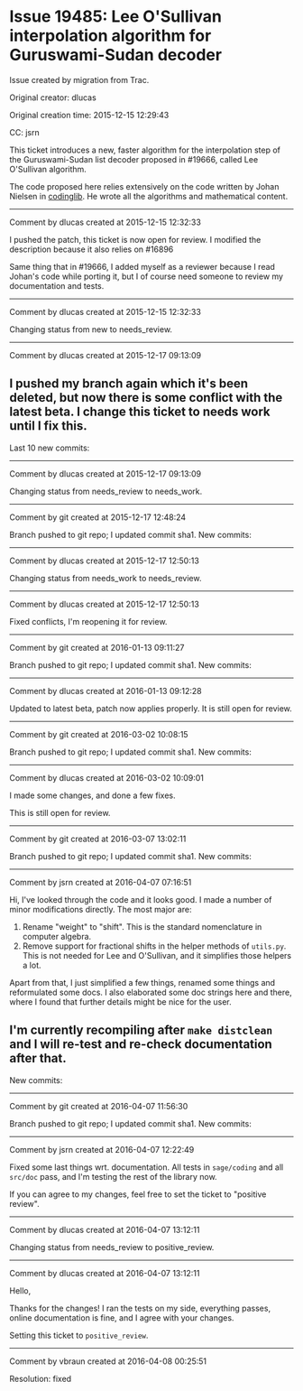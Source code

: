 # Issue 19485: Lee O'Sullivan interpolation algorithm for Guruswami-Sudan decoder

Issue created by migration from Trac.

Original creator: dlucas

Original creation time: 2015-12-15 12:29:43

CC:  jsrn

This ticket introduces a new, faster algorithm for the interpolation step of the Guruswami-Sudan list decoder proposed in #19666, called Lee O'Sullivan algorithm.

The code proposed here relies extensively on the code written by Johan Nielsen in [codinglib](https://bitbucket.org/jsrn/codinglib/). He wrote all the algorithms and mathematical content.



---

Comment by dlucas created at 2015-12-15 12:32:33

I pushed the patch, this ticket is now open for review. I modified the description because it also relies on #16896

Same thing that in #19666, I added myself as a reviewer because I read Johan's code while porting it, but I of course need someone to review my documentation and tests.


---

Comment by dlucas created at 2015-12-15 12:32:33

Changing status from new to needs_review.


---

Comment by dlucas created at 2015-12-17 09:13:09

I pushed my branch again which it's been deleted, but now there is some conflict with the latest beta. I change this ticket to needs work until I fix this.
----
Last 10 new commits:


---

Comment by dlucas created at 2015-12-17 09:13:09

Changing status from needs_review to needs_work.


---

Comment by git created at 2015-12-17 12:48:24

Branch pushed to git repo; I updated commit sha1. New commits:


---

Comment by dlucas created at 2015-12-17 12:50:13

Changing status from needs_work to needs_review.


---

Comment by dlucas created at 2015-12-17 12:50:13

Fixed conflicts, I'm reopening it for review.


---

Comment by git created at 2016-01-13 09:11:27

Branch pushed to git repo; I updated commit sha1. New commits:


---

Comment by dlucas created at 2016-01-13 09:12:28

Updated to latest beta, patch now applies properly. It is still open for review.


---

Comment by git created at 2016-03-02 10:08:15

Branch pushed to git repo; I updated commit sha1. New commits:


---

Comment by dlucas created at 2016-03-02 10:09:01

I made some changes, and done a few fixes.

This is still open for review.


---

Comment by git created at 2016-03-07 13:02:11

Branch pushed to git repo; I updated commit sha1. New commits:


---

Comment by jsrn created at 2016-04-07 07:16:51

Hi, I've looked through the code and it looks good. I made a number of minor modifications directly. The most major are:

1. Rename "weight" to "shift". This is the standard nomenclature in computer algebra.
2. Remove support for fractional shifts in the helper methods of `utils.py`. This is not needed for Lee and O'Sullivan, and it simplifies those helpers a lot.

Apart from that, I just simplified a few things, renamed some things and reformulated some docs. I also elaborated some doc strings here and there, where I found that further details might be nice for the user.

I'm currently recompiling after `make distclean` and I will re-test and re-check documentation after that.
----
New commits:


---

Comment by git created at 2016-04-07 11:56:30

Branch pushed to git repo; I updated commit sha1. New commits:


---

Comment by jsrn created at 2016-04-07 12:22:49

Fixed some last things wrt. documentation. All tests in `sage/coding` and all `src/doc` pass, and I'm testing the rest of the library now.

If you can agree to my changes, feel free to set the ticket to "positive review".


---

Comment by dlucas created at 2016-04-07 13:12:11

Changing status from needs_review to positive_review.


---

Comment by dlucas created at 2016-04-07 13:12:11

Hello,

Thanks for the changes!
I ran the tests on my side, everything passes, online documentation is fine, and I agree with your changes.

Setting this ticket to `positive_review`.


---

Comment by vbraun created at 2016-04-08 00:25:51

Resolution: fixed
